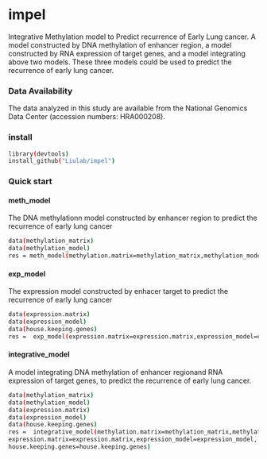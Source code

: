 # impel
Integrative Methylation model to Predict recurrence of Early Lung cancer. A model constructed by DNA methylation of enhancer region, a model constructed by RNA expression of target genes, and a model integrating above two models. These three models could be used to predict the recurrence of early lung cancer.





### Data Availability

The data analyzed in this study are available from the National Genomics Data Center (accession numbers: HRA000208).





### install
```bash
library(devtools)
install_github("Liulab/impel")
```




### Quick start

#### meth_model 

The DNA methylationn model constructed by enhancer region to predict the recurrence of early lung cancer
```bash
data(methylation_matrix)
data(methylation_model)
res = meth_model(methylation.matrix=methylation_matrix,methylation_model=methylation_model)
```



#### exp_model

The expression model constructed by enhacer target to predict the recurrence of early lung cancer
```bash
data(expression.matrix)
data(expression_model)
data(house.keeping.genes)
res =  exp_model(expression.matrix=expression.matrix,expression_model=expression_model,house.keeping.genes=house.keeping.genes)
```



#### integrative_model

A model integrating  DNA methylation of enhancer regionand RNA expression of target genes, to predict the recurrence of early lung cancer.

```bash
data(methylation_matrix)
data(methylation_model)
data(expression.matrix)
data(expression_model)
data(house.keeping.genes)
res =  integrative_model(methylation.matrix=methylation_matrix,methylation_model=methylation_model,
expression.matrix=expression.matrix,expression_model=expression_model,
house.keeping.genes=house.keeping.genes)
```
